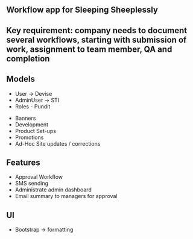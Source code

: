 ## Workflow app for Sleeping Sheeplessly

## Key requirement: company needs to document several workflows, starting with submission of work, assignment to team member, QA and completion

## Models
- User -> Devise
- AdminUser -> STI
- Roles - Pundit
* Banners
* Development
* Product Set-ups
* Promotions
* Ad-Hoc Site updates / corrections

## Features
- Approval Workflow
- SMS sending
- Administrate admin dashboard
- Email summary to managers for approval

## UI
- Bootstrap -> formatting

